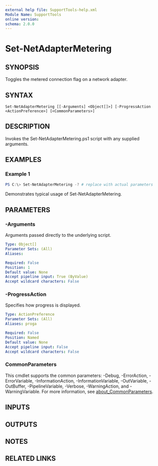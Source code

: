 ```yaml
---
external help file: SupportTools-help.xml
Module Name: SupportTools
online version:
schema: 2.0.0
---
```


# Set-NetAdapterMetering

## SYNOPSIS
Toggles the metered connection flag on a network adapter.

## SYNTAX

```
Set-NetAdapterMetering [[-Arguments] <Object[]>] [-ProgressAction <ActionPreference>] [<CommonParameters>]
```

## DESCRIPTION
Invokes the Set-NetAdapterMetering.ps1 script with any supplied
arguments.

## EXAMPLES

### Example 1
```powershell
PS C:\> Set-NetAdapterMetering -? # replace with actual parameters
```

Demonstrates typical usage of Set-NetAdapterMetering.

## PARAMETERS

### -Arguments
Arguments passed directly to the underlying script.

```yaml
Type: Object[]
Parameter Sets: (All)
Aliases:

Required: False
Position: 1
Default value: None
Accept pipeline input: True (ByValue)
Accept wildcard characters: False
```

### -ProgressAction
Specifies how progress is displayed.

```yaml
Type: ActionPreference
Parameter Sets: (All)
Aliases: proga

Required: False
Position: Named
Default value: None
Accept pipeline input: False
Accept wildcard characters: False
```

### CommonParameters
This cmdlet supports the common parameters: -Debug, -ErrorAction, -ErrorVariable, -InformationAction, -InformationVariable, -OutVariable, -OutBuffer, -PipelineVariable, -Verbose, -WarningAction, and -WarningVariable. For more information, see [about_CommonParameters](http://go.microsoft.com/fwlink/?LinkID=113216).

## INPUTS

## OUTPUTS

## NOTES

## RELATED LINKS
